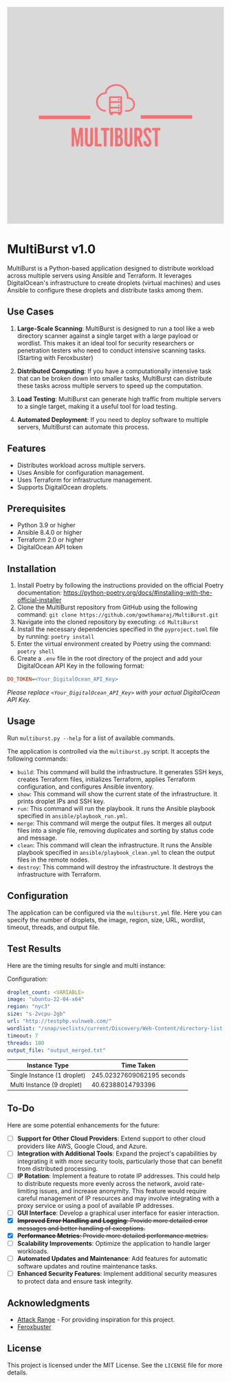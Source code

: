 ![MultiBurst Logo](images/Multiburst-logos.jpeg)

# MultiBurst v1.0

MultiBurst is a Python-based application designed to distribute workload across multiple servers using Ansible and Terraform. It leverages DigitalOcean's infrastructure to create droplets (virtual machines) and uses Ansible to configure these droplets and distribute tasks among them.

## Use Cases

1. **Large-Scale Scanning**: MultiBurst is designed to run a tool like a web directory scanner against a single target with a large payload or wordlist. This makes it an ideal tool for security researchers or penetration testers who need to conduct intensive scanning tasks. (Starting with Feroxbuster)

2. **Distributed Computing**: If you have a computationally intensive task that can be broken down into smaller tasks, MultiBurst can distribute these tasks across multiple servers to speed up the computation.

3. **Load Testing**: MultiBurst can generate high traffic from multiple servers to a single target, making it a useful tool for load testing.

4. **Automated Deployment**: If you need to deploy software to multiple servers, MultiBurst can automate this process.

## Features

- Distributes workload across multiple servers.
- Uses Ansible for configuration management.
- Uses Terraform for infrastructure management.
- Supports DigitalOcean droplets.

## Prerequisites

- Python 3.9 or higher
- Ansible 8.4.0 or higher
- Terraform 2.0 or higher
- DigitalOcean API token

## Installation

1. Install Poetry by following the instructions provided on the official Poetry documentation: https://python-poetry.org/docs/#installing-with-the-official-installer
2. Clone the MultiBurst repository from GitHub using the following command: `git clone https://github.com/gowthamaraj/MultiBurst.git`
3. Navigate into the cloned repository by executing: `cd MultiBurst`
4. Install the necessary dependencies specified in the `pyproject.toml` file by running: `poetry install`
5. Enter the virtual environment created by Poetry using the command: `poetry shell`
6. Create a `.env` file in the root directory of the project and add your DigitalOcean API Key in the following format:
```ini
DO_TOKEN=<Your_DigitalOcean_API_Key>
```
*Please replace `<Your_DigitalOcean_API_Key>` with your actual DigitalOcean API Key.*

## Usage

Run `multiburst.py --help` for a list of available commands.

The application is controlled via the `multiburst.py` script. It accepts the following commands:

- `build`: This command will build the infrastructure. It generates SSH keys, creates Terraform files, initializes Terraform, applies Terraform configuration, and configures Ansible inventory.
- `show`: This command will show the current state of the infrastructure. It prints droplet IPs and SSH key.
- `run`: This command will run the playbook. It runs the Ansible playbook specified in `ansible/playbook_run.yml`.
- `merge`: This command will merge the output files. It merges all output files into a single file, removing duplicates and sorting by status code and message.
- `clean`: This command will clean the infrastructure. It runs the Ansible playbook specified in `ansible/playbook_clean.yml` to clean the output files in the remote nodes.
- `destroy`: This command will destroy the infrastructure. It destroys the infrastructure with Terraform.

## Configuration

The application can be configured via the `multiburst.yml` file. Here you can specify the number of droplets, the image, region, size, URL, wordlist, timeout, threads, and output file.

## Test Results

Here are the timing results for single and multi instance:

Configuration:
```yml
droplet_count: <VARIABLE>
image: "ubuntu-22-04-x64"
region: "nyc3"
size: "s-2vcpu-2gb"
url: "http://testphp.vulnweb.com/"
wordlist: "/snap/seclists/current/Discovery/Web-Content/directory-list-lowercase-2.3-small.txt"
timeout: 7
threads: 100
output_file: "output_merged.txt"
```

Instance Type | Time Taken |
--------------|------------|
Single Instance (1 droplet)| 245.02327609062195 seconds |
Multi Instance (9 droplet)| 40.62388014793396 |

## To-Do

Here are some potential enhancements for the future:

- [ ] **Support for Other Cloud Providers**: Extend support to other cloud providers like AWS, Google Cloud, and Azure.
- [ ] **Integration with Additional Tools**: Expand the project's capabilities by integrating it with more security tools, particularly those that can benefit from distributed processing.
- [ ] **IP Rotation**: Implement a feature to rotate IP addresses. This could help to distribute requests more evenly across the network, avoid rate-limiting issues, and increase anonymity. This feature would require careful management of IP resources and may involve integrating with a proxy service or using a pool of available IP addresses.
- [ ] **GUI Interface**: Develop a graphical user interface for easier interaction.
- [x] ~~**Improved Error Handling and Logging**: Provide more detailed error messages and better handling of exceptions.~~
- [x] ~~**Performance Metrics**: Provide more detailed performance metrics.~~
- [ ] **Scalability Improvements**: Optimize the application to handle larger workloads.
- [ ] **Automated Updates and Maintenance**: Add features for automatic software updates and routine maintenance tasks.
- [ ] **Enhanced Security Features**: Implement additional security measures to protect data and ensure task integrity.

## Acknowledgments

* [Attack Range](https://github.com/splunk/attack_range) - For providing inspiration for this project.
* [Feroxbuster](https://github.com/epi052/feroxbuster)

## License

This project is licensed under the MIT License. See the `LICENSE` file for more details.
